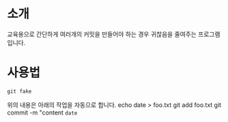 # 소개
교육용으로 간단하게 여러개의 커밋을 만들어야 하는 경우 귀찮음을 줄여주는 프로그램입니다. 

# 사용법
	git fake
위의 내용은 아래의 작업을 자동으로 합니다. 
	echo date > foo.txt
	git add foo.txt
	git commit -m "content `date`
